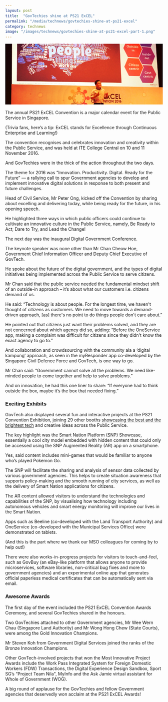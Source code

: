 ```yaml
---
layout: post
title:  "GovTechies shine at PS21 ExCEL"
permalink: "/media/technews/govtechies-shine-at-ps21-excel"
category: technews
image: "/images/technews/govtechies-shine-at-ps21-excel-part-1.png"
---
```


![GovTechies shine at PS21 ExCEL](/images/technews/govtechies-shine-at-ps21-excel-part-1.png)

The annual PS21 ExCEL Convention is a major calendar event for the Public Service in Singapore.

(Trivia fans, here’s a tip: ExCEL stands for Excellence through Continuous Enterprise and Learning!)

The convention recognises and celebrates innovation and creativity within the Public Service, and was held at ITE College Central on 10 and 11 November 2016.

And GovTechies were in the thick of the action throughout the two days.

The theme for 2016 was “Innovation. Productivity. Digital. Ready for the Future” — a rallying call to spur Government agencies to develop and implement innovative digital solutions in response to both present and future challenges.

Head of Civil Service, Mr Peter Ong, kicked off the Convention by sharing about excelling and delivering today, while being ready for the future, in his opening speech.

He highlighted three ways in which public officers could continue to cultivate an innovative culture in the Public Service, namely, Be Ready to Act; Dare to Try, and Lead the Change!

The next day was the inaugural Digital Government Conference.

The keynote speaker was none other than Mr Chan Cheow Hoe, Government Chief Information Officer and Deputy Chief Executive of GovTech.

He spoke about the future of the digital government, and the types of digital initiatives being implemented across the Public Service to serve citizens.

Mr Chan said that the public service needed the fundamental mindset shift of an outside-in approach – it’s about what our customers i.e. citizens demand of us.

He said: “Technology is about people. For the longest time, we haven't thought of citizens as customers. We need to move towards a demand-driven approach, [as] there's no point to do things people don't care about.”

He pointed out that citizens just want their problems solved, and they are not concerned about which agency did so, adding: “Before the OneService app, making a complaint was difficult for citizens since they didn't know the exact agency to go to.”

And collaboration and crowdsourcing with the community ala a ‘digital kampung’ approach, as seen in the myResponder app co-developed by the Singapore Civil Defence Force and GovTech, is one way to go.

Mr Chan said: “Government cannot solve all the problems. We need like-minded people to come together and help to solve problems.”

And on innovation, he had this one liner to share: “If everyone had to think outside the box, maybe it’s the box that needed fixing.”

### **Exciting Exhibits**

GovTech also displayed several fun and interactive projects at the PS21 Convention Exhibition, joining 29 other booths [showcasing the best and the brightest tech](https://www.tech.gov.sg/technews/innovation/2016/12/beyond-convention) and creative ideas across the Public Service.

The key highlight was the Smart Nation Platform (SNP) Showcase, essentially a cool city model embedded with hidden content that could only be accessed using the SNP Augmented Reality (AR) app on a smartphone.

Yes, said content includes mini-games that would be familiar to anyone who’s played Pokemon Go.

The SNP will facilitate the sharing and analysis of sensor data collected by various government agencies. This helps to create situation awareness that supports policy-making and the smooth running of city services, as well as the delivery of Smart Nation applications for citizens.

The AR content allowed visitors to understand the technologies and capabilities of the SNP, by visualising how technology including autonomous vehicles and smart energy monitoring will improve our lives in the Smart Nation.

Apps such as Beeline (co-developed with the Land Transport Authority) and OneService (co-developed with the Municipal Services Office)  were demonstrated on tablets.

(And this is the part where we thank our MSO colleagues for coming by to help out!)

There were also works-in-progress projects for visitors to touch-and-feel, such as GovBuy (an eBay-like platform that allows anyone to provide microservices, software libraries, non-critical bug fixes and more to government agencies) and an experimental online app that generates official paperless medical certificates that can be automatically sent via email.

### **Awesome Awards**
The first day of the event included the PS21 ExCEL Convention Awards Ceremony, and several GovTechies shared in the honours.

Two GovTechies attached to other Government agencies, Mr Wee Wern Chau (Singapore Land Authority) and Mr Wong Hong Chew (State Courts), were among the Gold Innovation Champions.

Mr Steven Koh from Government Digital Services joined the ranks of the Bronze Innovation Champions.

Other GovTech-involved projects that won the Most Innovative Project Awards include the Work Pass Integrated System for Foreign Domestic Workers (FDW) Transactions, the Digital Experience Design Sandbox, Sport SG’s “Project Team Nila", MyInfo and the Ask Jamie virtual assistant for Whole of Government (WOG).

A big round of applause for the GovTechies and fellow Government agencies that deservedly won acclaim at the PS21 ExCEL Awards!
